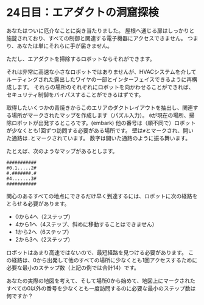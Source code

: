 # 24日目：エアダクトの洞窟探検 #

あなたはついに厄介なことに突き当たりました。
屋根へ通じる扉はしっかりと施錠されており、すべての制御と関連する電子機器にアクセスできません。
つまり、あなたは単にそれらに手が届きません。

ただし、エアダクトを掃除するロボットならそれができます。

それは非常に高速な小さなロボットではありませんが、HVACシステムを介してルーティングされた露出したワイヤの一部とインターフェイスできるように再構成します。
それらの場所のそれぞれにロボットを向かわせることができれば、セキュリティ制御をバイパスすることができるはずです。

取得したいくつかの青焼きからこのエリアのダクトレイアウトを抽出し、関連する場所がマークされたマップを作成します（パズル入力）。
`0`が現在の場所、掃除ロボットが出発するところです。(embark)
他の番号は（順不同で）ロボットが少なくとも1回ずつ訪問する必要がある場所です。
壁は`#`とマークされ、開いた通路は`.`とマークされています。
数字は開いた通路のように振る舞います。

たとえば、次のようなマップがあるとします。

```
###########
#0.1.....2#
#.#######.#
#4.......3#
###########
```

関心のあるすべての地点にできるだけ早く到達するには、ロボットに次の経路をとらせる必要があります。

- 0から4へ（2ステップ）
- 4から1へ（4ステップ、斜めに移動することはできません）
- 1から2へ（6ステップ）
- 2から3へ（2ステップ）

ロボットはあまり高速ではないので、最短経路を見つける必要があります。
この経路は、0から出発して他のすべての場所に少なくとも1回アクセスするために必要な最小のステップ数（上記の例では合計14）です。

あなたの実際の地図を考えて、そして場所0から始めて、地図上にマークされたすべての0以外の番号を少なくとも一度訪問するのに必要な最小のステップ数は何ですか？










